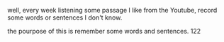 well, every week listening some passage I like from the Youtube, record some words or sentences I don't know.

the pourpose of this is remember some words and sentences.
122

